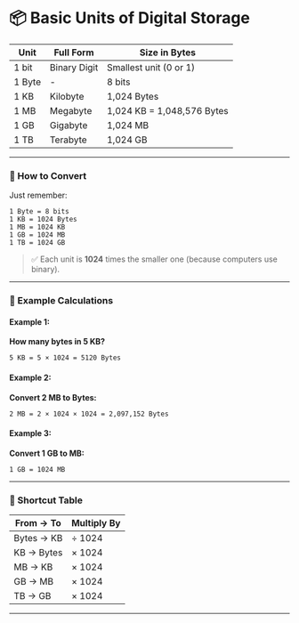 # 📦 Basic Units of Digital Storage

| Unit   | Full Form    | Size in Bytes              |
| ------ | ------------ | -------------------------- |
| 1 bit  | Binary Digit | Smallest unit (0 or 1)     |
| 1 Byte | -            | 8 bits                     |
| 1 KB   | Kilobyte     | 1,024 Bytes                |
| 1 MB   | Megabyte     | 1,024 KB = 1,048,576 Bytes |
| 1 GB   | Gigabyte     | 1,024 MB                   |
| 1 TB   | Terabyte     | 1,024 GB                   |

---

### 🔁 How to Convert

Just remember:

```
1 Byte = 8 bits
1 KB = 1024 Bytes
1 MB = 1024 KB
1 GB = 1024 MB
1 TB = 1024 GB
```

> ✅ Each unit is **1024** times the smaller one (because computers use binary).

---

### 🧠 Example Calculations

#### Example 1:

**How many bytes in 5 KB?**

```
5 KB = 5 × 1024 = 5120 Bytes
```

#### Example 2:

**Convert 2 MB to Bytes:**

```
2 MB = 2 × 1024 × 1024 = 2,097,152 Bytes
```

#### Example 3:

**Convert 1 GB to MB:**

```
1 GB = 1024 MB
```

---

### 🔁 Shortcut Table

| From → To  | Multiply By |
| ---------- | ----------- |
| Bytes → KB | ÷ 1024      |
| KB → Bytes | × 1024      |
| MB → KB    | × 1024      |
| GB → MB    | × 1024      |
| TB → GB    | × 1024      |

---
